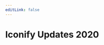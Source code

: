 ```yaml
---
editLink: false
---
```

<!-- DO NOT EDIT THIS PAGE IT IS AUTOGENERATED -->

# Iconify Updates 2020

<!--@include: ./2020/1598467823.md-->
<!--@include: ./2020/1595586712.md-->
<!--@include: ./2020/1593677306.md-->
<!--@include: ./2020/1593020392.md-->
<!--@include: ./2020/1588258567.md-->
<!--@include: ./2020/1587481287.md-->
<!--@include: ./2020/1585645813.md-->
<!--@include: ./2020/1580548062.md-->
